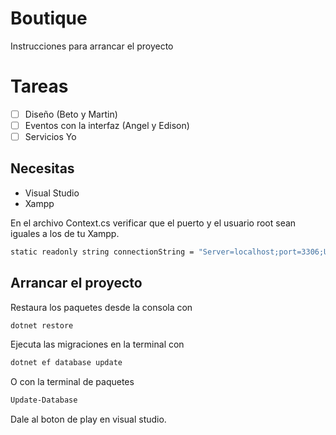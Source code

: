 
# Boutique

Instrucciones para arrancar el proyecto

# Tareas
- [ ] Diseño (Beto y Martin)
- [ ] Eventos con la interfaz (Angel y Edison)
- [ ] Servicios Yo

## Necesitas
- Visual Studio
- Xampp

En el archivo Context.cs verificar que el puerto y el usuario root sean iguales a los
de tu Xampp. 
 
```sh                                                      // aqui cambiar el puerto y si tiene contraseña tambien.
static readonly string connectionString = "Server=localhost;port=3306;User ID=root; Password=; Database=Boutique23BM";
```
## Arrancar el proyecto

Restaura los paquetes desde la consola con
```sh
dotnet restore
```

Ejecuta las migraciones en la terminal con
```sh
dotnet ef database update
```

O con la terminal de paquetes
```sh
Update-Database
```

Dale al boton de play en visual studio.
